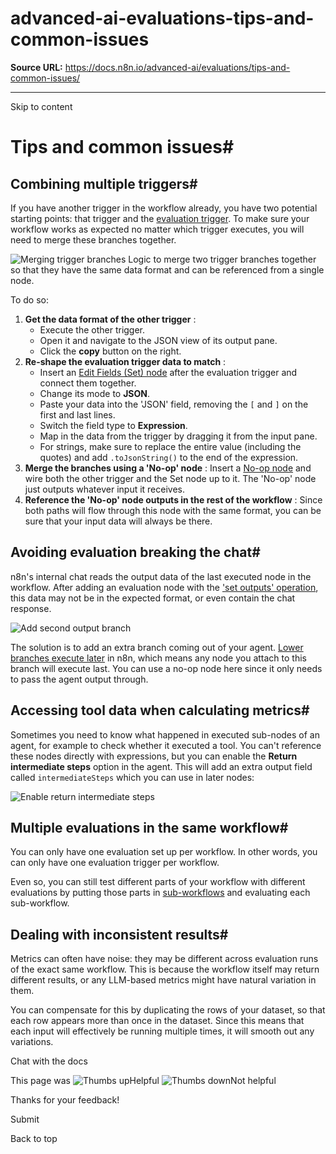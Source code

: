 # advanced-ai-evaluations-tips-and-common-issues

**Source URL:** https://docs.n8n.io/advanced-ai/evaluations/tips-and-common-issues/

---

Skip to content 

[ ](https://github.com/n8n-io/n8n-docs/edit/main/docs/advanced-ai/evaluations/tips-and-common-issues.md "Edit this page")

# Tips and common issues#

## Combining multiple triggers#

If you have another trigger in the workflow already, you have two potential starting points: that trigger and the [evaluation trigger](../../../integrations/builtin/core-nodes/n8n-nodes-base.evaluationtrigger/). To make sure your workflow works as expected no matter which trigger executes, you will need to merge these branches together.

![Merging trigger branches](../../../_images/advanced-ai/evaluations/merging-trigger-branches.png) Logic to merge two trigger branches together so that they have the same data format and can be referenced from a single node.

To do so:

  1. **Get the data format of the other trigger** :
     * Execute the other trigger.
     * Open it and navigate to the JSON view of its output pane.
     * Click the **copy** button on the right.
  2. **Re-shape the evaluation trigger data to match** :
     * Insert an [Edit Fields (Set) node](../../../integrations/builtin/core-nodes/n8n-nodes-base.set/) after the evaluation trigger and connect them together.
     * Change its mode to **JSON**.
     * Paste your data into the 'JSON' field, removing the `[` and `]` on the first and last lines.
     * Switch the field type to **Expression**.
     * Map in the data from the trigger by dragging it from the input pane.
     * For strings, make sure to replace the entire value (including the quotes) and add `.toJsonString()` to the end of the expression.
  3. **Merge the branches using a 'No-op' node** : Insert a [No-op node](../../../integrations/builtin/core-nodes/n8n-nodes-base.noop/) and wire both the other trigger and the Set node up to it. The 'No-op' node just outputs whatever input it receives.
  4. **Reference the 'No-op' node outputs in the rest of the workflow** : Since both paths will flow through this node with the same format, you can be sure that your input data will always be there.



## Avoiding evaluation breaking the chat#

n8n's internal chat reads the output data of the last executed node in the workflow. After adding an evaluation node with the ['set outputs' operation](../../../integrations/builtin/core-nodes/n8n-nodes-base.evaluation/#set-outputs), this data may not be in the expected format, or even contain the chat response.

![Add second output branch](../../../_images/advanced-ai/evaluations/add-second-output-branch.png)

The solution is to add an extra branch coming out of your agent. [Lower branches execute later](../../../flow-logic/execution-order/) in n8n, which means any node you attach to this branch will execute last. You can use a no-op node here since it only needs to pass the agent output through.

## Accessing tool data when calculating metrics#

Sometimes you need to know what happened in executed sub-nodes of an agent, for example to check whether it executed a tool. You can't reference these nodes directly with expressions, but you can enable the **Return intermediate steps** option in the agent. This will add an extra output field called `intermediateSteps` which you can use in later nodes:

![Enable return intermediate steps](../../../_images/advanced-ai/evaluations/enable-return-intermediate-steps.png)

## Multiple evaluations in the same workflow#

You can only have one evaluation set up per workflow. In other words, you can only have one evaluation trigger per workflow.

Even so, you can still test different parts of your workflow with different evaluations by putting those parts in [sub-workflows](../../../flow-logic/subworkflows/) and evaluating each sub-workflow.

## Dealing with inconsistent results#

Metrics can often have noise: they may be different across evaluation runs of the exact same workflow. This is because the workflow itself may return different results, or any LLM-based metrics might have natural variation in them.

You can compensate for this by duplicating the rows of your dataset, so that each row appears more than once in the dataset. Since this means that each input will effectively be running multiple times, it will smooth out any variations.

Chat with the docs

This page was ![Thumbs up](/_images/assets/thumb_up.png)Helpful  ![Thumbs down](/_images/assets/thumb_down.png)Not helpful 

Thanks for your feedback! 

Submit 

Back to top